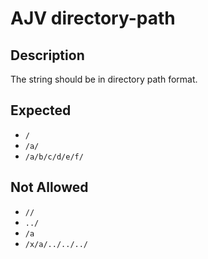 # AJV directory-path

## Description

The string should be in directory path format.

## Expected

* `/`
* `/a/`
* `/a/b/c/d/e/f/`

## Not Allowed

* `//`
* `../`
* `/a`
* `/x/a/../../../`
